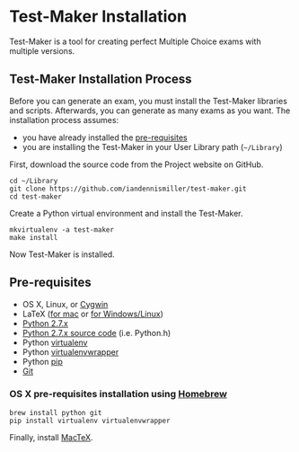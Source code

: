 # Test-Maker Installation

Test-Maker is a tool for creating perfect Multiple Choice exams with multiple versions.

## Test-Maker Installation Process

Before you can generate an exam, you must install the Test-Maker libraries and scripts.  Afterwards, you can generate as many exams as you want.  The installation process assumes:

- you have already installed the [pre-requisites](https://github.com/iandennismiller/test-maker/blob/master/docs/Install.md#pre-requisites)
- you are installing the Test-Maker in your User Library path (`~/Library`)

First, download the source code from the Project website on GitHub.

    cd ~/Library
    git clone https://github.com/iandennismiller/test-maker.git
    cd test-maker

Create a Python virtual environment and install the Test-Maker.

    mkvirtualenv -a test-maker
    make install

Now Test-Maker is installed.

## Pre-requisites

- OS X, Linux, or [Cygwin](http://cygwin.com/)
- LaTeX ([for mac](http://www.tug.org/mactex/) or [for Windows/Linux](http://www.tug.org/texlive/acquire-netinstall.html))
- [Python 2.7.x](https://www.python.org/downloads/)
- [Python 2.7.x source code](https://www.python.org/downloads/source/) (i.e. Python.h)
- Python [virtualenv](https://pypi.python.org/pypi/virtualenv)
- Python [virtualenvwrapper](https://pypi.python.org/pypi/virtualenvwrapper)
- Python [pip](https://pypi.python.org/pypi/pip)
- [Git](http://git-scm.com/)

### OS X pre-requisites installation using [Homebrew](http://brew.sh/)

    brew install python git
    pip install virtualenv virtualenvwrapper

Finally, install [MacTeX](http://www.tug.org/mactex/).

